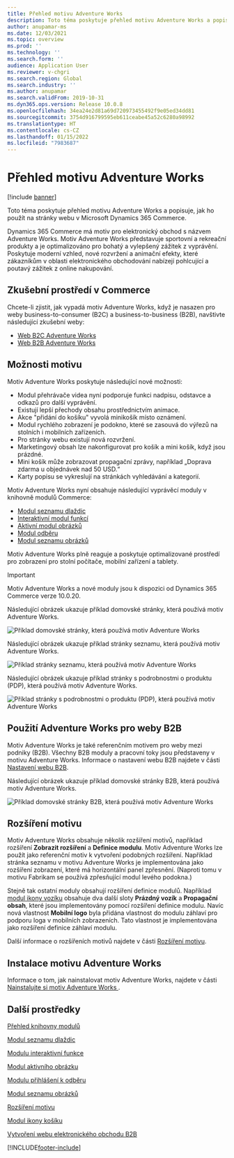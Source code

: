 ```yaml
---
title: Přehled motivu Adventure Works
description: Toto téma poskytuje přehled motivu Adventure Works a popisuje, jak ho použít na stránky webu v Microsoft Dynamics 365 Commerce.
author: anupamar-ms
ms.date: 12/03/2021
ms.topic: overview
ms.prod: ''
ms.technology: ''
ms.search.form: ''
audience: Application User
ms.reviewer: v-chgri
ms.search.region: Global
ms.search.industry: ''
ms.author: anupamar
ms.search.validFrom: 2019-10-31
ms.dyn365.ops.version: Release 10.0.8
ms.openlocfilehash: 34ea24e2d81a69d720973455492f9e05ed34dd81
ms.sourcegitcommit: 3754d916799595eb611ceabe45a52c6280a98992
ms.translationtype: HT
ms.contentlocale: cs-CZ
ms.lasthandoff: 01/15/2022
ms.locfileid: "7983687"
---
```

# <a name="adventure-works-theme-overview"></a>Přehled motivu Adventure Works

[!include [banner](includes/banner.md)]

Toto téma poskytuje přehled motivu Adventure Works a popisuje, jak ho použít na stránky webu v Microsoft Dynamics 365 Commerce.

Dynamics 365 Commerce má motiv pro elektronický obchod s názvem Adventure Works. Motiv Adventure Works představuje sportovní a rekreační produkty a je optimalizováno pro bohatý a vylepšený zážitek z vyprávění. Poskytuje moderní vzhled, nové rozvržení a animační efekty, které zákazníkům v oblasti elektronického obchodování nabízejí pohlcující a poutavý zážitek z online nakupování.

## <a name="trial-environments-in-commerce"></a>Zkušební prostředí v Commerce

Chcete-li zjistit, jak vypadá motiv Adventure Works, když je nasazen pro weby business-to-consumer (B2C) a business-to-business (B2B), navštivte následující zkušební weby:

- [Web B2C Adventure Works](https://www.adventure-works.com/)
- [Web B2B Adventure Works](https://www.adventure-works.com/business)

## <a name="theme-capabilities"></a>Možnosti motivu

Motiv Adventure Works poskytuje následující nové možnosti:

- Modul přehrávače videa nyní podporuje funkci nadpisu, odstavce a odkazů pro další vyprávění.
- Existují lepší přechody obsahu prostřednictvím animace.
- Akce "přidání do košíku" vyvolá minikošík místo oznámení.
- Modul rychlého zobrazení je podokno, které se zasouvá do výřezů na stolních i mobilních zařízeních.
- Pro stránky webu existují nová rozvržení. 
- Marketingový obsah lze nakonfigurovat pro košík a mini košík, když jsou prázdné.
- Mini košík může zobrazovat propagační zprávy, například „Doprava zdarma u objednávek nad 50 USD.“
- Karty popisu se vykreslují na stránkách vyhledávání a kategorií.

Motiv Adventure Works nyní obsahuje následující vyprávěcí moduly v knihovně modulů Commerce:

- [Modul seznamu dlaždic](tile-list-module.md)
- [Interaktivní modul funkcí](interactive-feature-module.md)
- [Aktivní modul obrázků](active-image-module.md)
- [Modul odběru](subscribe-module.md)
- [Modul seznamu obrázků](image-list-module.md)

Motiv Adventure Works plně reaguje a poskytuje optimalizované prostředí pro zobrazení pro stolní počítače, mobilní zařízení a tablety.

> [!IMPORTANT]
> Motiv Adventure Works a nové moduly jsou k dispozici od Dynamics 365 Commerce verze 10.0.20.

Následující obrázek ukazuje příklad domovské stránky, která používá motiv Adventure Works.

![Příklad domovské stránky, která používá motiv Adventure Works](./media/aw_b2c.PNG)

Následující obrázek ukazuje příklad stránky seznamu, která používá motiv Adventure Works.

![Příklad stránky seznamu, která používá motiv Adventure Works](./media/Aw_list.PNG)

Následující obrázek ukazuje příklad stránky s podrobnostmi o produktu (PDP), která používá motiv Adventure Works.

![Příklad stránky s podrobnostmi o produktu (PDP), která používá motiv Adventure Works](./media/aw_pdp.PNG)

## <a name="use-the-adventure-works-theme-for-b2b-sites"></a>Použití Adventure Works pro weby B2B

Motiv Adventure Works je také referenčním motivem pro weby mezi podniky (B2B). Všechny B2B moduly a pracovní toky jsou představeny v motivu Adventure Works. Informace o nastavení webu B2B najdete v části [Nastavení webu B2B](./b2b/set-up-b2b-site.md).

Následující obrázek ukazuje příklad domovské stránky B2B, která používá motiv Adventure Works.

![Příklad domovské stránky B2B, která používá motiv Adventure Works](./media/aw_b2b.PNG)

## <a name="theme-extensions"></a>Rozšíření motivu

Motiv Adventure Works obsahuje několik rozšíření motivů, například rozšíření **Zobrazit rozšíření** a **Definice modulu**. Motiv Adventure Works lze použít jako referenční motiv k vytvoření podobných rozšíření. Například stránka seznamu v motivu Adventure Works je implementována jako rozšíření zobrazení, které má horizontální panel zpřesnění. (Naproti tomu v motivu Fabrikam se používá zpřesňující modul levého podokna.)

Stejně tak ostatní moduly obsahují rozšíření definice modulů. Například [modul ikony vozíku](cart-icon-module.md) obsahuje dva další sloty **Prázdný vozík** a **Propagační obsah**, které jsou implementovány pomocí rozšíření definice modulu. Navíc nová vlastnost **Mobilní logo** byla přidána vlastnost do modulu záhlaví pro podporu loga v mobilních zobrazeních. Tato vlastnost je implementována jako rozšíření definice záhlaví modulu.

Další informace o rozšířeních motivů najdete v části [Rozšíření motivu](e-commerce-extensibility/theme-module-extensions.md).

## <a name="install-the-adventure-works-theme"></a>Instalace motivu Adventure Works

Informace o tom, jak nainstalovat motiv Adventure Works, najdete v části [Nainstalujte si motiv Adventure Works ](install-adventure-works.md).

## <a name="additional-resources"></a>Další prostředky

[Přehled knihovny modulů](starter-kit-overview.md)

[Modul seznamu dlaždic](tile-list-module.md)

[Modulu interaktivní funkce](interactive-feature-module.md)

[Modul aktivního obrázku](active-image-module.md)

[Modulu přihlášení k odběru](subscribe-module.md)

[Modul seznamu obrázků](image-list-module.md)

[Rozšíření motivu](e-commerce-extensibility/theme-module-extensions.md)

[Modul ikony košíku](cart-icon-module.md)

[Vytvoření webu elektronického obchodu B2B](./b2b/set-up-b2b-site.md)

[!INCLUDE[footer-include](../includes/footer-banner.md)]
